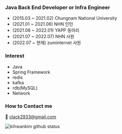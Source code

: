 ### Java Back End Developer or Infra Engineer
- (2015.03 ~ 2021.02) Chungnam National University
- (2021.01 ~ 2021.06) NHN 인턴
- (2021.08 ~ 2022.01) YAPP 동아리
- (2021.07 ~ 2022.07) NHN 사원
- (2022.07 ~ 현재) zuminternet 사원

### Interest
- Java
- Spring Framework
- redis
- kafka
- rdb(MySQL)
- Network

### How to Contact me
💬 clack2933@gmail.com

![kihwankim github status](https://github-readme-stats.vercel.app/api?username=kihwankim&show_icons=true)
<!--
**kihwankim/kihwankim** is a ✨ _special_ ✨ repository because its `README.md` (this file) appears on your GitHub profile.
-->
